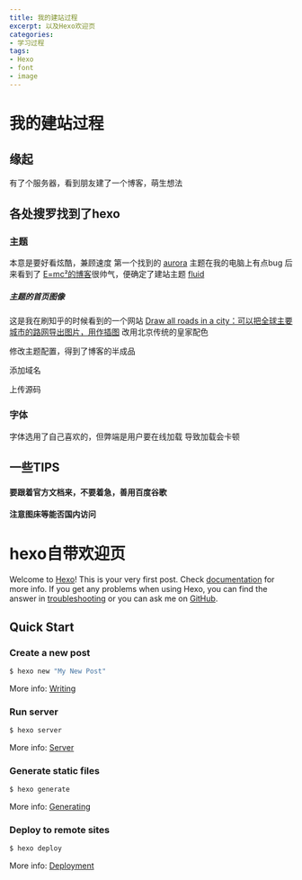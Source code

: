 ```yaml
---
title: 我的建站过程
excerpt: 以及Hexo欢迎页
categories: 
- 学习过程
tags: 
- Hexo
- font
- image
---
```

# 我的建站过程
## 缘起
有了个服务器，看到朋友建了一个博客，萌生想法
## 各处搜罗找到了hexo
### 主题
本意是要好看炫酷，兼顾速度
第一个找到的 [aurora](https://github.com/auroral-ui/hexo-theme-aurora) 主题在我的电脑上有点bug
后来看到了 [E=mc²的博客](https://emc2.tk/)很帅气，便确定了建站主题
[fluid](https://github.com/fluid-dev/hexo-theme-fluid)
##### 主题的首页图像
这是我在刷知乎的时候看到的一个网站
[Draw all roads in a city：可以把全球主要城市的路网导出图片，用作插图](https://anvaka.github.io/city-roads/)
改用北京传统的皇家配色

修改主题配置，得到了博客的半成品

添加域名

上传源码
### 字体
字体选用了自己喜欢的，但弊端是用户要在线加载
导致加载会卡顿
## 一些TIPS
#### 要跟着官方文档来，不要着急，善用百度谷歌
#### 注意图床等能否国内访问


# hexo自带欢迎页

Welcome to [Hexo](https://hexo.io/)! This is your very first post. Check [documentation](https://hexo.io/docs/) for more info. If you get any problems when using Hexo, you can find the answer in [troubleshooting](https://hexo.io/docs/troubleshooting.html) or you can ask me on [GitHub](https://github.com/hexojs/hexo/issues).

## Quick Start

### Create a new post

``` bash
$ hexo new "My New Post"
```

More info: [Writing](https://hexo.io/docs/writing.html)

### Run server

``` bash
$ hexo server
```

More info: [Server](https://hexo.io/docs/server.html)

### Generate static files

``` bash
$ hexo generate
```

More info: [Generating](https://hexo.io/docs/generating.html)

### Deploy to remote sites

``` bash
$ hexo deploy
```

More info: [Deployment](https://hexo.io/docs/one-command-deployment.html)